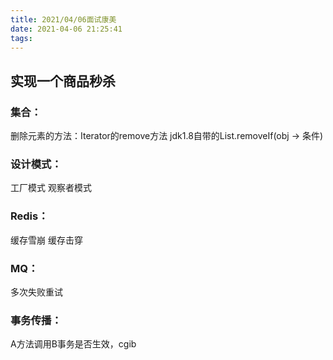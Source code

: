 ```yaml
---
title: 2021/04/06面试康美
date: 2021-04-06 21:25:41
tags:
---
```

## 实现一个商品秒杀

### 集合：
删除元素的方法：Iterator的remove方法
jdk1.8自带的List.removeIf(obj -> 条件)

### 设计模式：
工厂模式
观察者模式

### Redis：
缓存雪崩
缓存击穿

### MQ：
多次失败重试


### 事务传播：
A方法调用B事务是否生效，cgib
